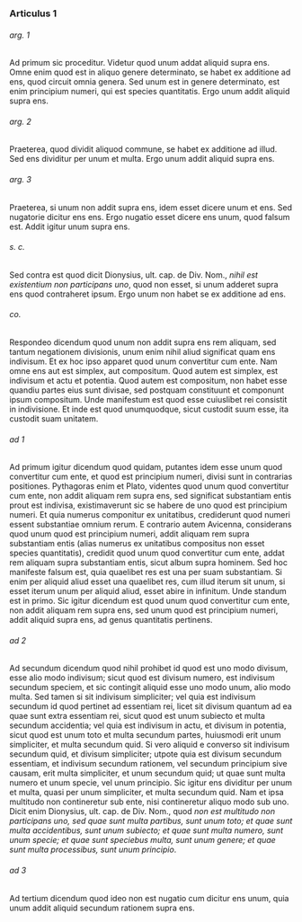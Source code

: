 ### Articulus 1

###### arg. 1
Ad primum sic proceditur. Videtur quod unum addat aliquid supra ens. Omne enim quod est in aliquo genere determinato, se habet ex additione ad ens, quod circuit omnia genera. Sed unum est in genere determinato, est enim principium numeri, qui est species quantitatis. Ergo unum addit aliquid supra ens.

###### arg. 2
Praeterea, quod dividit aliquod commune, se habet ex additione ad illud. Sed ens dividitur per unum et multa. Ergo unum addit aliquid supra ens.

###### arg. 3
Praeterea, si unum non addit supra ens, idem esset dicere unum et ens. Sed nugatorie dicitur ens ens. Ergo nugatio esset dicere ens unum, quod falsum est. Addit igitur unum supra ens.

###### s. c.
Sed contra est quod dicit Dionysius, ult. cap. de Div. Nom., *nihil est existentium non participans uno*, quod non esset, si unum adderet supra ens quod contraheret ipsum. Ergo unum non habet se ex additione ad ens.

###### co.
Respondeo dicendum quod unum non addit supra ens rem aliquam, sed tantum negationem divisionis, unum enim nihil aliud significat quam ens indivisum. Et ex hoc ipso apparet quod unum convertitur cum ente. Nam omne ens aut est simplex, aut compositum. Quod autem est simplex, est indivisum et actu et potentia. Quod autem est compositum, non habet esse quandiu partes eius sunt divisae, sed postquam constituunt et componunt ipsum compositum. Unde manifestum est quod esse cuiuslibet rei consistit in indivisione. Et inde est quod unumquodque, sicut custodit suum esse, ita custodit suam unitatem.

###### ad 1
Ad primum igitur dicendum quod quidam, putantes idem esse unum quod convertitur cum ente, et quod est principium numeri, divisi sunt in contrarias positiones. Pythagoras enim et Plato, videntes quod unum quod convertitur cum ente, non addit aliquam rem supra ens, sed significat substantiam entis prout est indivisa, existimaverunt sic se habere de uno quod est principium numeri. Et quia numerus componitur ex unitatibus, crediderunt quod numeri essent substantiae omnium rerum. E contrario autem Avicenna, considerans quod unum quod est principium numeri, addit aliquam rem supra substantiam entis (alias numerus ex unitatibus compositus non esset species quantitatis), credidit quod unum quod convertitur cum ente, addat rem aliquam supra substantiam entis, sicut album supra hominem. Sed hoc manifeste falsum est, quia quaelibet res est una per suam substantiam. Si enim per aliquid aliud esset una quaelibet res, cum illud iterum sit unum, si esset iterum unum per aliquid aliud, esset abire in infinitum. Unde standum est in primo. Sic igitur dicendum est quod unum quod convertitur cum ente, non addit aliquam rem supra ens, sed unum quod est principium numeri, addit aliquid supra ens, ad genus quantitatis pertinens.

###### ad 2
Ad secundum dicendum quod nihil prohibet id quod est uno modo divisum, esse alio modo indivisum; sicut quod est divisum numero, est indivisum secundum speciem, et sic contingit aliquid esse uno modo unum, alio modo multa. Sed tamen si sit indivisum simpliciter; vel quia est indivisum secundum id quod pertinet ad essentiam rei, licet sit divisum quantum ad ea quae sunt extra essentiam rei, sicut quod est unum subiecto et multa secundum accidentia; vel quia est indivisum in actu, et divisum in potentia, sicut quod est unum toto et multa secundum partes, huiusmodi erit unum simpliciter, et multa secundum quid. Si vero aliquid e converso sit indivisum secundum quid, et divisum simpliciter; utpote quia est divisum secundum essentiam, et indivisum secundum rationem, vel secundum principium sive causam, erit multa simpliciter, et unum secundum quid; ut quae sunt multa numero et unum specie, vel unum principio. Sic igitur ens dividitur per unum et multa, quasi per unum simpliciter, et multa secundum quid. Nam et ipsa multitudo non contineretur sub ente, nisi contineretur aliquo modo sub uno. Dicit enim Dionysius, ult. cap. de Div. Nom., quod *non est multitudo non participans uno, sed quae sunt multa partibus, sunt unum toto; et quae sunt multa accidentibus, sunt unum subiecto; et quae sunt multa numero, sunt unum specie; et quae sunt speciebus multa, sunt unum genere; et quae sunt multa processibus, sunt unum principio*.

###### ad 3
Ad tertium dicendum quod ideo non est nugatio cum dicitur ens unum, quia unum addit aliquid secundum rationem supra ens.

